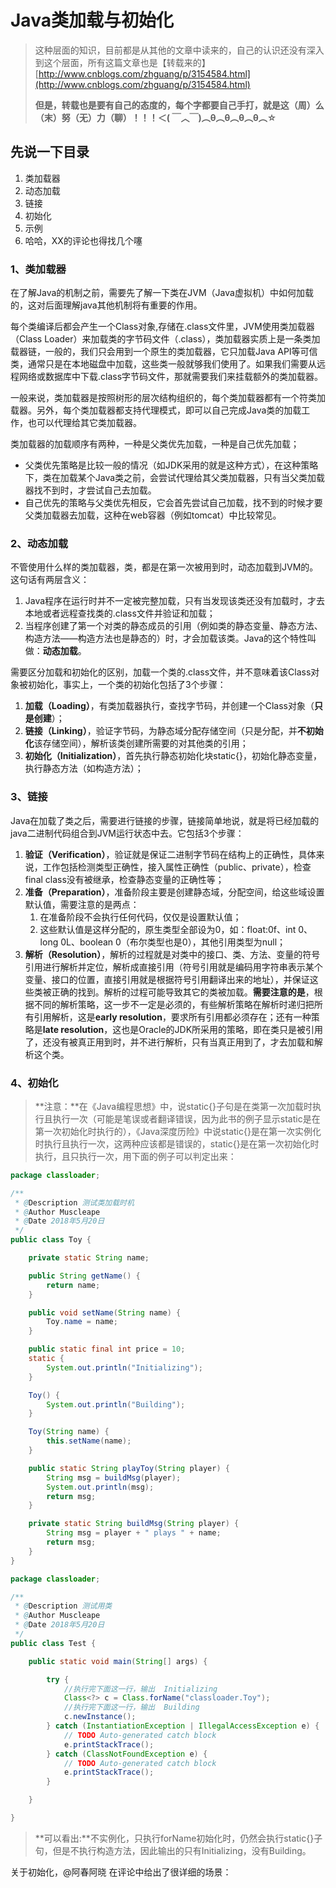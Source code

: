 # Java类加载与初始化

> 这种层面的知识，目前都是从其他的文章中读来的，自己的认识还没有深入到这个层面，所有这篇文章也是【转载来的】[http://www.cnblogs.com/zhguang/p/3154584.html](http://www.cnblogs.com/zhguang/p/3154584.html)
>
> **但是，转载也是要有自己的态度的，每个字都要自己手打，就是这（周）么（末）努（无）力（聊）！！！＜( ￣︿￣)︵θ︵θ︵θ︵θ︵☆**

## 先说一下目录

1. 类加载器
2. 动态加载
3. 链接
4. 初始化
5. 示例
6. 哈哈，XX的评论也得找几个噻

### 1、类加载器

在了解Java的机制之前，需要先了解一下类在JVM（Java虚拟机）中如何加载的，这对后面理解java其他机制将有重要的作用。

每个类编译后都会产生一个Class对象,存储在.class文件里，JVM使用类加载器（Class Loader）来加载类的字节码文件（.class），类加载器实质上是一条类加载器链，一般的，我们只会用到一个原生的类加载器，它只加载Java API等可信类，通常只是在本地磁盘中加载，这些类一般就够我们使用了。如果我们需要从远程网络或数据库中下载.class字节码文件，那就需要我们来挂载额外的类加载器。

一般来说，类加载器是按照树形的层次结构组织的，每个类加载器都有一个符类加载器。另外，每个类加载器都支持代理模式，即可以自己完成Java类的加载工作，也可以代理给其它类加载器。

类加载器的加载顺序有两种，一种是父类优先加载，一种是自己优先加载；

- 父类优先策略是比较一般的情况（如JDK采用的就是这种方式），在这种策略下，类在加载某个Java类之前，会尝试代理给其父类加载器，只有当父类加载器找不到时，才尝试自己去加载。
- 自己优先的策略与父类优先相反，它会首先尝试自己加载，找不到的时候才要父类加载器去加载，这种在web容器（例如tomcat）中比较常见。

### 2、动态加载

不管使用什么样的类加载器，类，都是在第一次被用到时，动态加载到JVM的。这句话有两层含义：

1. Java程序在运行时并不一定被完整加载，只有当发现该类还没有加载时，才去本地或者远程查找类的.class文件并验证和加载；
2. 当程序创建了第一个对类的静态成员的引用（例如类的静态变量、静态方法、构造方法——构造方法也是静态的）时，才会加载该类。Java的这个特性叫做：**动态加载**。

需要区分加载和初始化的区别，加载一个类的.class文件，并不意味着该Class对象被初始化，事实上，一个类的初始化包括了3个步骤：

1. **加载（Loading）**，有类加载器执行，查找字节码，并创建一个Class对象（**只是创建**）；
2. **链接（Linking）**，验证字节码，为静态域分配存储空间（只是分配，并**不初始化**该存储空间），解析该类创建所需要的对其他类的引用；
3. **初始化（Initialization）**，首先执行静态初始化块static{}，初始化静态变量，执行静态方法（如构造方法）；

### 3、链接

Java在加载了类之后，需要进行链接的步骤，链接简单地说，就是将已经加载的java二进制代码组合到JVM运行状态中去。它包括3个步骤：

1. **验证（Verification）**，验证就是保证二进制字节码在结构上的正确性，具体来说，工作包括检测类型正确性，接入属性正确性（public、private），检查final class没有被继承，检查静态变量的正确性等；
2. **准备（Preparation）**，准备阶段主要是创建静态域，分配空间，给这些域设置默认值，需要注意的是两点：
    1. 在准备阶段不会执行任何代码，仅仅是设置默认值；
    2. 这些默认值是这样分配的，原生类型全部设为0，如：float:0f、int 0、long 0L、boolean 0（布尔类型也是0），其他引用类型为null；
3. **解析（Resolution）**，解析的过程就是对类中的接口、类、方法、变量的符号引用进行解析并定位，解析成直接引用（符号引用就是编码用字符串表示某个变量、接口的位置，直接引用就是根据符号引用翻译出来的地址），并保证这些类被正确的找到。解析的过程可能导致其它的类被加载。**需要注意的是**，根据不同的解析策略，这一步不一定是必须的，有些解析策略在解析时递归把所有引用解析，这是**early resolution**，要求所有引用都必须存在；还有一种策略是**late resolution**，这也是Oracle的JDK所采用的策略，即在类只是被引用了，还没有被真正用到时，并不进行解析，只有当真正用到了，才去加载和解析这个类。

### 4、初始化

> **注意：**在《Java编程思想》中，说static{}子句是在类第一次加载时执行且执行一次（可能是笔误或者翻译错误，因为此书的例子显示static是在第一次初始化时执行的），《Java深度历险》中说static{}是在第一次实例化时执行且执行一次，这两种应该都是错误的，static{}是在第一次初始化时执行，且只执行一次，用下面的例子可以判定出来：

```java
package classloader;

/**
 * @Description 测试类加载时机
 * @Author Muscleape
 * @Date 2018年5月20日
 */
public class Toy {

    private static String name;

    public String getName() {
        return name;
    }

    public void setName(String name) {
        Toy.name = name;
    }

    public static final int price = 10;
    static {
        System.out.println("Initializing");
    }

    Toy() {
        System.out.println("Building");
    }

    Toy(String name) {
        this.setName(name);
    }

    public static String playToy(String player) {
        String msg = buildMsg(player);
        System.out.println(msg);
        return msg;
    }

    private static String buildMsg(String player) {
        String msg = player + " plays " + name;
        return msg;
    }
}
```

```java
package classloader;

/**
 * @Description 测试用类
 * @Author Muscleape
 * @Date 2018年5月20日
 */
public class Test {

    public static void main(String[] args) {

        try {
            //执行完下面这一行，输出  Initializing
            Class<?> c = Class.forName("classloader.Toy");
            //执行完下面这一行，输出  Building
            c.newInstance();
        } catch (InstantiationException | IllegalAccessException e) {
            // TODO Auto-generated catch block
            e.printStackTrace();
        } catch (ClassNotFoundException e) {
            // TODO Auto-generated catch block
            e.printStackTrace();
        }

    }

}
```

> **可以看出:**不实例化，只执行forName初始化时，仍然会执行static{}子句，但是不执行构造方法，因此输出的只有Initializing，没有Building。

关于初始化，@阿春阿晓 在评论中给出了很详细的场景：

